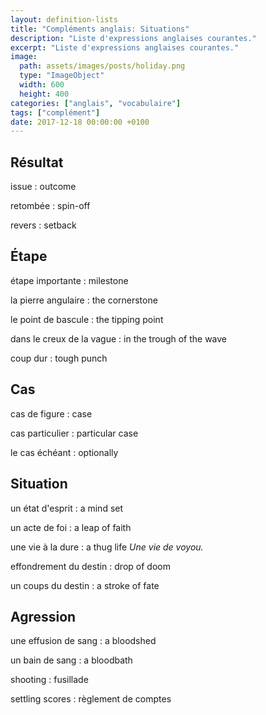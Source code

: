```yaml
---
layout: definition-lists
title: "Compléments anglais: Situations"
description: "Liste d'expressions anglaises courantes."
excerpt: "Liste d'expressions anglaises courantes."
image:
  path: assets/images/posts/holiday.png
  type: "ImageObject"
  width: 600
  height: 400
categories: ["anglais", "vocabulaire"]
tags: ["complément"]
date: 2017-12-18 00:00:00 +0100
---
```


## Résultat

issue
: outcome

retombée
: spin-off

revers
: setback


## Étape

étape importante
: milestone

la pierre angulaire
: the cornerstone

le point de bascule
: the tipping point

dans le creux de la vague
: in the trough of the wave

coup dur
: tough punch


## Cas

cas de figure
: case

cas particulier
: particular case

le cas échéant
: optionally


## Situation

un état d'esprit
: a mind set

un acte de foi
: a leap of faith

une vie à la dure
: a thug life
*Une vie de voyou.*

effondrement du destin
: drop of doom

un coups du destin
: a stroke of fate


## Agression

une effusion de sang
: a bloodshed

un bain de sang
: a bloodbath

shooting
: fusillade

settling scores
: règlement de comptes
